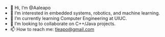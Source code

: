 - 👋 Hi, I’m @Aaleapo
- 👀 I’m interested in embedded systems, robotics, and machine learning.
- 🌱 I’m currently learning Computer Engineering at UIUC.
- 💞️ I’m looking to collaborate on C++/Java projects.
- 📫 How to reach me: tleapo@gmail.com

<!---
Aaleapo/Aaleapo is a ✨ special ✨ repository because its `README.md` (this file) appears on your GitHub profile.
You can click the Preview link to take a look at your changes.
--->
